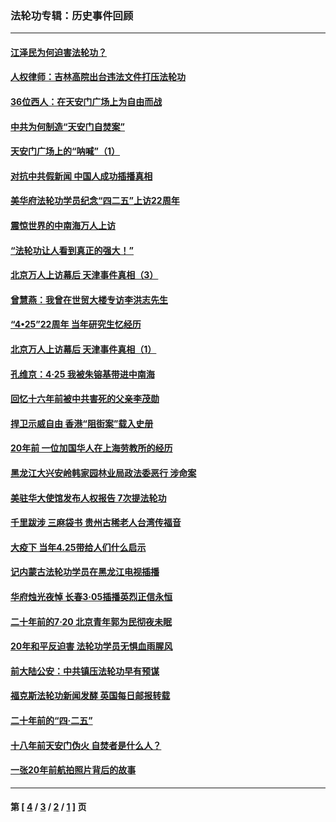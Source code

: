 ### 法轮功专辑：历史事件回顾
---
#### [江泽民为何迫害法轮功？](../../pages/nf5793/n13876324.md?06250430) 
#### [人权律师：吉林高院出台违法文件打压法轮功](../../pages/nf5793/n13825665.md?06250430) 
#### [36位西人：在天安门广场上为自由而战](../../pages/nf5793/n13390029.md?06250430) 
#### [中共为何制造“天安门自焚案”](../../pages/nf5793/n13183270.md?06250430) 
#### [天安门广场上的“呐喊”（1）](../../pages/nf5793/n13105277.md?06250430) 
#### [对抗中共假新闻 中国人成功插播真相](../../pages/nf5793/n12910618.md?06250430) 
#### [美华府法轮功学员纪念“四二五”上访22周年](../../pages/nf5793/n12904445.md?06250430) 
#### [震惊世界的中南海万人上访](../../pages/nf5793/n12903976.md?06250430) 
#### [“法轮功让人看到真正的强大！”](../../pages/nf5793/n12903195.md?06250430) 
#### [北京万人上访幕后 天津事件真相（3）](../../pages/nf5793/n12902807.md?06250430) 
#### [曾慧燕：我曾在世贸大楼专访李洪志先生](../../pages/nf5793/n12898729.md?06250430) 
#### [“4•25”22周年 当年研究生忆经历](../../pages/nf5793/n12894152.md?06250430) 
#### [北京万人上访幕后 天津事件真相（1）](../../pages/nf5793/n12885174.md?06250430) 
#### [孔维京：4·25 我被朱镕基带进中南海](../../pages/nf5793/n12864987.md?06250430) 
#### [回忆十六年前被中共害死的父亲李茂勋](../../pages/nf5793/n12880270.md?06250430) 
#### [捍卫示威自由 香港“阻街案”载入史册](../../pages/nf5793/n12811245.md?06250430) 
#### [20年前 一位加国华人在上海劳教所的经历](../../pages/nf5793/n12707932.md?06250430) 
#### [黑龙江大兴安岭韩家园林业局政法委恶行 涉命案](../../pages/nf5793/n12622815.md?06250430) 
#### [美驻华大使馆发布人权报告 7次提法轮功](../../pages/nf5793/n12520541.md?06250430) 
#### [千里跋涉 三麻袋书 贵州古稀老人台湾传福音](../../pages/nf5793/n12198750.md?06250430) 
#### [大疫下 当年4.25带给人们什么启示](../../pages/nf5793/n12058565.md?06250430) 
#### [记内蒙古法轮功学员在黑龙江电视插播](../../pages/nf5793/n11699194.md?06250430) 
#### [华府烛光夜悼 长春3·05插播英烈正信永恒](../../pages/nf5793/n11397432.md?06250430) 
#### [二十年前的7·20 北京青年郭为民彻夜未眠](../../pages/nf5793/n11354195.md?06250430) 
#### [20年和平反迫害 法轮功学员无惧血雨腥风](../../pages/nf5793/n11348279.md?06250430) 
#### [前大陆公安：中共镇压法轮功早有预谋](../../pages/nf5793/n11352168.md?06250430) 
#### [福克斯法轮功新闻发酵  英国每日邮报转载](../../pages/nf5793/n11285952.md?06250430) 
#### [二十年前的“四·二五”](../../pages/nf5793/n11207639.md?06250430) 
#### [十八年前天安门伪火 自焚者是什么人？](../../pages/nf5793/n10996556.md?06250430) 
#### [一张20年前航拍照片背后的故事](../../pages/nf5793/n10693797.md?06250430) 

---
#### 第 [ [4](./4.md?06250430) / [3](./3.md?06250430) / [2](./2.md?06250430) / [1](./1.md?06250430) ] 页
